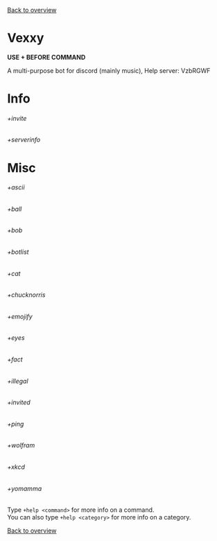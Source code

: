 [Back to overview](/README.md)

# Vexxy

**USE + BEFORE COMMAND**

A multi-purpose bot for discord (mainly music), Help server: VzbRGWF

# Info

###### +invite  
###### +serverinfo  

# Misc

###### +ascii  
###### +ball  
###### +bob  
###### +botlist  
###### +cat  
###### +chucknorris  
###### +emojify  
###### +eyes  
###### +fact  
###### +illegal  
###### +invited  
###### +ping  
###### +wolfram  
###### +xkcd  
###### +yomamma  

Type `+help <command>` for more info on a command.  
You can also type `+help <category>` for more info on a category.

[Back to overview](/README.md)
